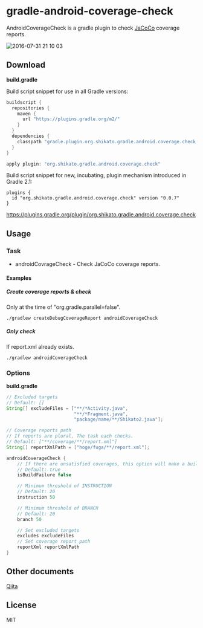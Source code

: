 # gradle-android-coverage-check

AndroidCoverageCheck is a gradle plugin to check [JaCoCo](http://www.eclemma.org/jacoco/) coverage reports.  

![2016-07-31 21 10 03](https://cloud.githubusercontent.com/assets/4592677/17276406/b7f4547a-5763-11e6-8a8a-cbc36b53ea8a.png)
 
## Download
**build.gradle**  

Build script snippet for use in all Gradle versions:
```groovy
buildscript {
  repositories {
    maven {
      url "https://plugins.gradle.org/m2/"
    }
  }
  dependencies {
    classpath "gradle.plugin.org.shikato.gradle.android.coverage.check:gradle-android-coverage-check:0.0.7"
  }
}

apply plugin: "org.shikato.gradle.android.coverage.check"
```

Build script snippet for new, incubating, plugin mechanism introduced in Gradle 2.1:
```
plugins {
  id "org.shikato.gradle.android.coverage.check" version "0.0.7"
}
```
https://plugins.gradle.org/plugin/org.shikato.gradle.android.coverage.check

## Usage

### Task
* androidCovrageCheck - Check JaCoCo coverage reports.  

#### Examples
##### Create coverage reports & check
Only at the time of "org.gradle.parallel=false".
```
./gradlew createDebugCoverageReport androidCoverageCheck  
```

##### Only check
If report.xml already exists.
```
./gradlew androidCoverageCheck  
```

### Options
**build.gradle**

```groovy
// Excluded targets
// Default: []
String[] excludeFiles = ["**/*Activity.java",
                         "**/*Fragment.java",
                         "package/name/**/Shikato2.java"];

// Coverage reports path
// If reports are plural, The task each checks.
// Default: ["**/coverage/**/report.xml"]
String[] reportXmlPath = ["hoge/fuga/**/report.xml"];

androidCoverageCheck {
    // If there are unsatisfied coverages, this option will make a build failure.
    // Default: true
    isBuildFailure false

    // Minimum threshold of INSTRUCTION
    // Default: 20
    instruction 50

    // Minimum threshold of BRANCH
    // Default: 20
    branch 50

    // Set excluded targets
    excludes excludeFiles
    // Set coverage report path
    reportXml reportXmlPath
}

```

## Other documents
[Qiita](http://qiita.com/shikato/items/9869719ab5e22ee9d061)

## License
MIT
